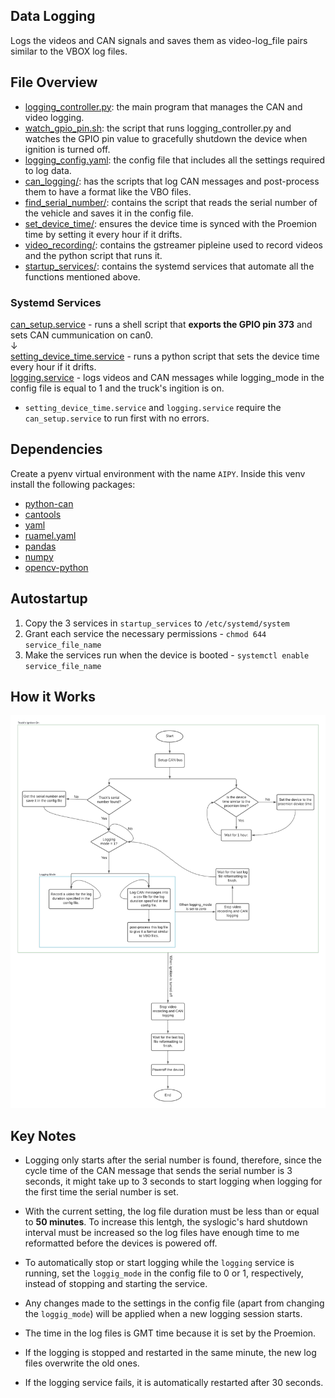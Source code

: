 ## Data Logging
Logs the videos and CAN signals and saves them as video-log_file pairs similar to the VBOX log files.



## File Overview
- [logging_controller.py](logging_controller.py): the main program that manages the CAN and video logging.  
- [watch_gpio_pin.sh](watch_gpio_pin.sh): the script that runs logging_controller.py and watches the GPIO pin value to gracefully shutdown the device when ignition is turned off.
- [logging_config.yaml](logging_config.yaml): the config file that includes all the settings required to log data. 
- [can_logging/](can_logging): has the scripts that log CAN messages and post-process them to have a format like the VBO files. 
- [find_serial_number/](find_serial_number): contains the script that reads the serial number of the vehicle and saves it in the config file. 
- [set_device_time/](set_device_time): ensures the device time is synced with the Proemion time by setting it every hour if it drifts.   
- [video_recording/](video_recording): contains the gstreamer pipleine used to record videos and the python script that runs it.
- [startup_services/](startup_services): contains the systemd services that automate all the functions mentioned above.



### Systemd Services
[can_setup.service](startup_services/can_setup.service) - runs a shell script that **exports the GPIO pin 373** and sets CAN cummunication on can0.<br>
&darr;<br>
[setting_device_time.service](startup_services/setting_device_time.service) - runs a python script that sets the device time every hour if it drifts.<br>
[logging.service](startup_services/logging.service) - logs videos and CAN messages while logging_mode in the config file is equal to 1 and the truck's ingition is on.


* ```setting_device_time.service``` and ```logging.service``` require the ```can_setup.service``` to run first with no errors. 



## Dependencies
Create a pyenv virtual environment with the name ```AIPY```. Inside this venv install the following packages:
* [python-can](https://pypi.org/project/python-can/) 
* [cantools](https://pypi.org/project/cantools/) 
* [yaml](https://pypi.org/project/PyYAML/) 
* [ruamel.yaml](https://pypi.org/project/ruamel.yaml/) 
* [pandas](https://pypi.org/project/pandas/)
* [numpy](https://pypi.org/project/numpy/)
* [opencv-python](https://pypi.org/project/opencv-python/)



## Autostartup
1. Copy the 3 services in `startup_services` to ```/etc/systemd/system```<br>
2. Grant each service the necessary permissions - ```chmod 644 service_file_name```  
3. Make the services run when the device is booted - ```systemctl enable service_file_name```  

 


## How it Works
<img src="logging_pipeline.png">


## Key Notes 

* Logging only starts after the serial number is found, therefore, since the cycle time of the CAN message that sends the serial number is 3 seconds, it might take up to 3 seconds to start logging when logging for the first time the serial number is set.  

* With the current setting, the log file duration must be less than or equal to **50 minutes**. To increase this lentgh, the syslogic's hard shutdown interval must be increased so the log files have enough time to me reformatted before the devices is powered off. 

* To automatically stop or start logging while the ```logging``` service is running, set the ```loggig_mode``` in the config file to 0 or 1, respectively, instead of stopping and starting the service. 

* Any changes made to the settings in the config file (apart from changing the ```loggig_mode```) will be applied when a new logging session starts.

* The time in the log files is GMT time because it is set by the Proemion. 

* If the logging is stopped and restarted in the same minute, the new log files overwrite the old ones.

* If the logging service fails, it is automatically restarted after 30 seconds.
 
 


 
 
